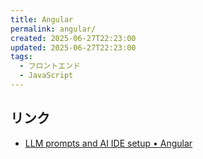 ```yaml
---
title: Angular
permalink: angular/
created: 2025-06-27T22:23:00
updated: 2025-06-27T22:23:00
tags:
  - フロントエンド
  - JavaScript
---
```

## リンク
- [LLM prompts and AI IDE setup • Angular](https://angular.dev/ai/develop-with-ai)